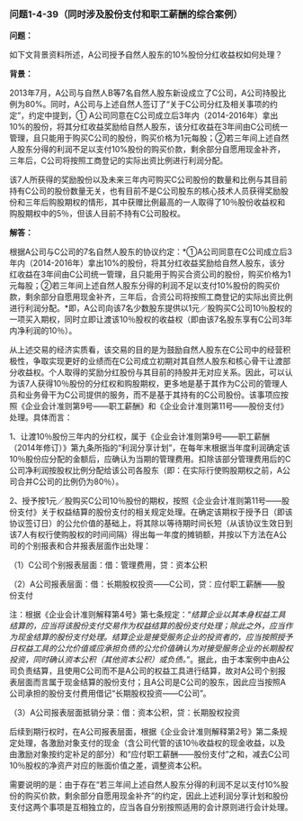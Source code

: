 ### 问题1-4-39（同时涉及股份支付和职工薪酬的综合案例）

**问题：**

如下文背景资料所述，A公司授予自然人股东的10%股份分红收益权如何处理？

**背景：**

2013年7月，A公司与自然人B等7名自然人股东新设成立了C公司，A公司持股比例为80%。同时，A公司与上述自然人签订了“关于C公司分红及相关事项的约定”，约定中提到，①
A公司同意在C公司成立后3年内（2014-2016年）拿出10%的股份，将其分红收益奖励给自然人股东，该分红收益在3年间由C公司统一管理，且只能用于购买C公司的股份，购买价格为1元每股；②若三年间上述自然人股东分得的利润不足以支付10%股份的购买价款，剩余部分自愿用现金补齐，三年后，C公司将按照工商登记的实际出资比例进行利润分配。

该7人所获得的奖励股份以及未来三年内可购买C公司股份的数量和比例与其目前持有C公司的股份数量无关，也有目前不是C公司股东的核心技术人员获得奖励股份和三年后购股期权的情形，其中获赠比例最高的一人取得了10％股份收益权和购股期权中的5％，但该人目前不持有C公司股权。

**解答：**

根据A公司与C公司的7名自然人股东的协议约定：*①A公司同意在C公司成立后3年内（2014-2016年）拿出10%的股份，将其分红收益奖励给自然人股东，该分红收益在3年间由C公司统一管理，且只能用于购买合资公司的股份，购买价格为1元每股；②若三年间上述自然人股东分得的利润不足以支付10%股份的购买价款，剩余部分自愿用现金补齐，三年后，合资公司将按照工商登记的实际出资比例进行利润分配。*即，A公司向该7名少数股东提供以1元／股购买C公司10％股权的一项买入期权，同时立即让渡该10％股权的收益权（即由该7名股东享有C公司3年内净利润的10％）。

从上述交易的经济实质看，该交易的目的是为鼓励自然人股东在C公司中的经营积极性，争取实现更好的业绩而在C公司成立初期对其自然人股东和核心骨干让渡部分收益权。个人取得的奖励分红股份与其目前的持股并无对应关系。因此，可以认为该7人获得10％股份的分红权和购股期权，更多地是基于其作为C公司的管理人员和业务骨干为C公司提供的服务，而不是基于其持有的C公司股份。该事项应按照《企业会计准则第9号——职工薪酬》和《企业会计准则第11号——股份支付》处理。具体而言：

1、让渡10％股份三年内的分红权，属于《企业会计准则第9号——职工薪酬（2014年修订）》第九条所指的“利润分享计划”，在每年末根据当年度利润确定该10％股份应分配的金额后，应确认为当期的管理费用。扣除该部分管理费用后的C公司净利润按股权比例分配给该公司各股东（即：在实际行使购股期权之前，A公司合并C公司的比例仍为80％）。

2、授予按1元／股购买C公司10％股份的期权，按照《企业会计准则第11号——股份支付》关于权益结算的股份支付的相关规定处理。在确定该期权于授予日（即该协议签订日）的公允价值的基础上，将其除以等待期时间长短（从该协议生效日到该7人有权行使购股权的时间间隔）得出每一年度的摊销额，并按以下方法在A公司的个别报表和合并报表层面作出处理：

（1）C公司个别报表层面：借：管理费用，贷：资本公积

（2）A公司报表层面：借：长期股权投资——C公司，贷：应付职工薪酬——股份支付

注：根据《企业会计准则解释第4号》第七条规定：“*结算企业以其本身权益工具结算的，应当将该股份支付交易作为权益结算的股份支付处理；除此之外，应当作为现金结算的股份支付处理。结算企业是接受服务企业的投资者的，应当按照授予日权益工具的公允价值或应承担负债的公允价值确认为对接受服务企业的长期股权投资，同时确认资本公积（其他资本公积）或负债。*”。据此，由于本案例中由A公司负责结算，且使用C公司而不是A公司的权益工具进行结算，故对A公司个别报表层面而言属于现金结算的股份支付；且A公司是C公司的股东，因此应当按照A公司承担的股份支付费用借记“长期股权投资——C公司”。

（3）A公司报表层面抵销分录：借：资本公积，贷：长期股权投资

后续到期行权时，在A公司报表层面，根据《企业会计准则解释第2号》第二条规定处理，各激励对象支付的现金（含公司代管的该10％收益权的现金收益，以及由激励对象按约定补足的部分）和“应付职工薪酬——股份支付”之和，减去C公司10％股权的净资产对应的账面价值之差，调整资本公积。

需要说明的是：由于存在“若三年间上述自然人股东分得的利润不足以支付10%股份的购买价款，剩余部分自愿用现金补齐”的约定，因此上述利润分享计划和股份支付这两个事项是互相独立的，应当各自分别按照适用的会计原则进行会计处理。